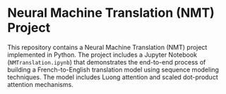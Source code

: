 # Neural Machine Translation (NMT) Project

This repository contains a Neural Machine Translation (NMT) project implemented in Python. The project includes a Jupyter Notebook (`NMTranslation.ipynb`) that demonstrates the end-to-end process of building a French-to-English translation model using sequence modeling techniques. The model includes Luong attention and scaled dot-product attention mechanisms.


  

